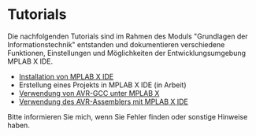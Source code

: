 # Tutorials

Die nachfolgenden Tutorials sind im Rahmen des Moduls "Grundlagen der Informationstechnik" entstanden und dokumentieren verschiedene Funktionen, Einstellungen und Möglichkeiten der Entwicklungsumgebung MPLAB X IDE.

- [Installation von MPLAB X IDE](mplab_installation/README.md)
- Erstellung eines Projekts in MPLAB X IDE (in Arbeit)
- [Verwendung von AVR-GCC unter MPLAB X](avr_gcc/README.md)
- [Verwendung des AVR-Assemblers mit MPLAB X IDE](setup_asm/README.md)

Bitte informieren Sie mich, wenn Sie Fehler finden oder sonstige Hinweise haben.
